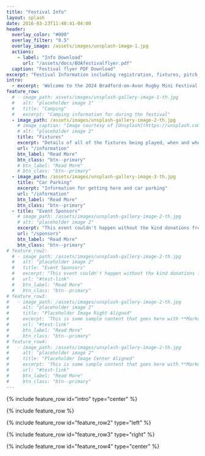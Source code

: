 ```yaml
---
title: "Festival Info"
layout: splash
date: 2016-03-23T11:48:41-04:00
header:
  overlay_color: "#000"
  overlay_filter: "0.5"
  overlay_image: /assets/images/unsplash-image-1.jpg
  actions:
    - label: "Info Download"
      url: "/assets/docs/BOAfestivalflyer.pdf"
  caption: "Festival flyer PDF Download"
excerpt: "Festival Information including registration, fixtures, pitch locations, car parking and much more..."
intro: 
  - excerpt: 'Welcome to the 2024 Bradford-on-Avon Rugby Mini Festival'
feature_row:
  # - image_path: assets/images/unsplash-gallery-image-1-th.jpg
  #   alt: "placeholder image 1"
  #   title: "Camping"
  #   excerpt: "Camping information for during the festival"
  - image_path: /assets/images/unsplash-gallery-image-2-th.jpg
    # image_caption: "Image courtesy of [Unsplash](https://unsplash.com/)"
    # alt: "placeholder image 2"
    title: "Fixtures"
    excerpt: "Details of all of the fixtures being played, when and where..."
    url: "/information"
    btn_label: "Read More"
    btn_class: "btn--primary"
    # btn_label: "Read More"
    # btn_class: "btn--primary"
  - image_path: /assets/images/unsplash-gallery-image-3-th.jpg
    title: "Car Parking"
    excerpt: "Information for getting here and car parking"
    url: "/information"
    btn_label: "Read More"
    btn_class: "btn--primary"
  - title: "Event Sponsors"
    # image_path: /assets/images/unsplash-gallery-image-2-th.jpg
    # alt: "placeholder image 2"
    excerpt: "This event couldn't happen without the kind donations from our sponsors"
    url: "/sponsors"
    btn_label: "Read More"
    btn_class: "btn--primary"
# feature_row2:
  # - image_path: /assets/images/unsplash-gallery-image-2-th.jpg
  #   alt: "placeholder image 2"
  #   title: "Event Sponsors"
  #   excerpt: "This event couldn't happen without the kind donations from our sponsors"
  #   url: "#test-link"
  #   btn_label: "Read More"
  #   btn_class: "btn--primary"
# feature_row3:
#   - image_path: /assets/images/unsplash-gallery-image-2-th.jpg
#     alt: "placeholder image 2"
#     title: "Placeholder Image Right Aligned"
#     excerpt: 'This is some sample content that goes here with **Markdown** formatting. Right aligned with `type="right"`'
#     url: "#test-link"
#     btn_label: "Read More"
#     btn_class: "btn--primary"
# feature_row4:
#   - image_path: /assets/images/unsplash-gallery-image-2-th.jpg
#     alt: "placeholder image 2"
#     title: "Placeholder Image Center Aligned"
#     excerpt: 'This is some sample content that goes here with **Markdown** formatting. Centered with `type="center"`'
#     url: "#test-link"
#     btn_label: "Read More"
#     btn_class: "btn--primary"
---
```


{% include feature_row id="intro" type="center" %}

{% include feature_row %}

{% include feature_row id="feature_row2" type="left" %}

{% include feature_row id="feature_row3" type="right" %}

{% include feature_row id="feature_row4" type="center" %}
